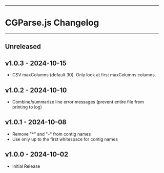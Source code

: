 --------------------------------------------------------------------------------
# CGParse.js Changelog
--------------------------------------------------------------------------------

## Unreleased
  
## v1.0.3 - 2024-10-15
- CSV maxColumns (default 30). Only look at first maxColumns columns. 

## v1.0.2 - 2024-10-10
- Combine/summarize  line error messages (prevent entire file from printing to log)

## v1.0.1 - 2024-10-08
- Remove "*" and "-" from contig names
- Use only up to the first whitespace for contig names

## v1.0.0 - 2024-10-02
- Initial Release
